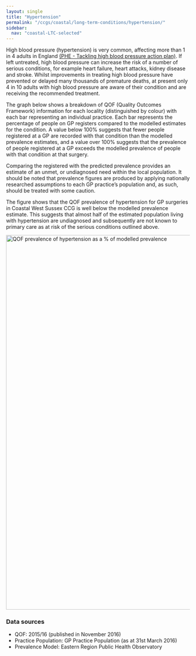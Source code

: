 ```yaml
---
layout: single
title: "Hypertension"
permalink: "/ccgs/coastal/long-term-conditions/hypertension/"
sidebar:
  nav: "coastal-LTC-selected"
---
```


High blood pressure (hypertension) is very common, affecting more than 1 in 4 adults in England [(PHE - Tackling high blood pressure action plan)](https://www.gov.uk/government/uploads/system/uploads/attachment_data/file/404881/Tackling_high_blood_pressure_-_FINAL.pdf). If left untreated, high blood pressure can increase the risk of a number of serious conditions, for example heart failure, heart attacks, kidney disease and stroke. Whilst improvements in treating high blood pressure have prevented or delayed many thousands of premature deaths, at present only 4 in 10 adults with high blood pressure are aware of their condition and are receiving the recommended treatment.

The graph below shows a breakdown of QOF (Quality Outcomes Framework) information for each locality (distinguished by colour) with each bar representing an individual practice. Each bar represents the percentage of people on GP registers compared to the modelled estimates for the condition. A value below 100% suggests that fewer people registered at a GP are recorded with that condition than the modelled prevalence estimates, and a value over 100% suggests that the prevalence of people registered at a GP exceeds the modelled prevalence of people with that condition at that surgery.

Comparing the registered with the predicted prevalence provides an estimate of an unmet, or undiagnosed need within the local population. It should be noted that prevalence figures are produced by applying nationally researched assumptions to each GP practice’s population and, as such, should be treated with some caution.

The figure shows that the QOF prevalence of hypertension for GP surgeries in Coastal West Sussex CCG is well below the modelled prevalence estimate. This suggests that almost half of the estimated population living with hypertension are undiagnosed and subsequently are not known to primary care as at risk of the serious conditions outlined above.

<img src="http://jsna.westsussex.gov.uk/wp-content/uploads/2016/12/Hypertension_09GQOF_Mod_prev1516.png" alt="QOF prevalence of hypertension as a % of modelled prevalence" width="645" height="1024" class="alignleft size-large wp-image-1756" />

### Data sources

- QOF: 2015/16 (published in November 2016)
- Practice Population: GP Practice Population (as at 31st March 2016)
- Prevalence Model: Eastern Region Public Health Observatory

			  

